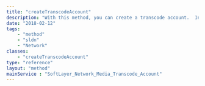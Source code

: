 ```yaml
---
title: "createTranscodeAccount"
description: "With this method, you can create a transcode account.  Individual SoftLayer account can have a single Transcode account. You have to pass your SoftLayer account id as a parameter. "
date: "2018-02-12"
tags:
    - "method"
    - "sldn"
    - "Network"
classes:
    - "createTranscodeAccount"
type: "reference"
layout: "method"
mainService : "SoftLayer_Network_Media_Transcode_Account"
---
```

